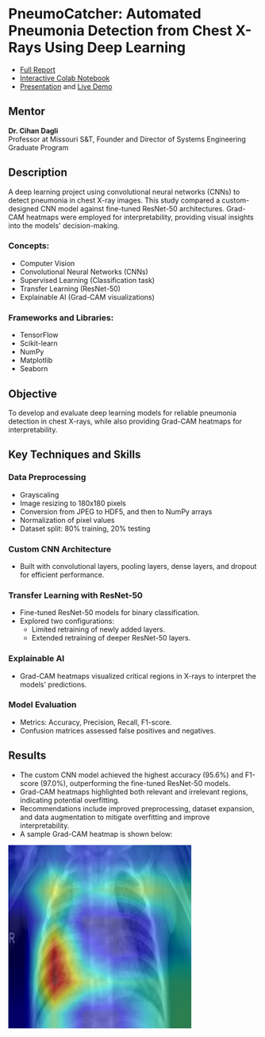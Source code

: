 # PneumoCatcher: Automated Pneumonia Detection from Chest X-Rays Using Deep Learning  

- [Full Report](https://drive.google.com/file/d/1zTl9A2gmcG1j1wzg55Ki8rwc2RpRJpas/view?usp=drive_link)  
- [Interactive Colab Notebook](https://colab.research.google.com/drive/1qtopABKr5AHa7Jb3hkJziYnVEND_cRZC?usp=drive_link)  
- [Presentation](https://drive.google.com/file/d/1E57HFy-e0yJ1MZCmnNp3jJF00kXwiahk/view?usp=drive_link) and [Live Demo](https://drive.google.com/file/d/1KvUtloTZDsC4bkQXaMo68CVBrXoAKeHX/view?usp=drive_link)  

## Mentor  
**Dr. Cihan Dagli**  
Professor at Missouri S&T, Founder and Director of Systems Engineering Graduate Program  

## Description  
A deep learning project using convolutional neural networks (CNNs) to detect pneumonia in chest X-ray images. This study compared a custom-designed CNN model against fine-tuned ResNet-50 architectures. Grad-CAM heatmaps were employed for interpretability, providing visual insights into the models' decision-making.  

### Concepts:  
- Computer Vision  
- Convolutional Neural Networks (CNNs)  
- Supervised Learning (Classification task)  
- Transfer Learning (ResNet-50)  
- Explainable AI (Grad-CAM visualizations)  

### Frameworks and Libraries:  
- TensorFlow  
- Scikit-learn  
- NumPy  
- Matplotlib  
- Seaborn  

## Objective  
To develop and evaluate deep learning models for reliable pneumonia detection in chest X-rays, while also providing Grad-CAM heatmaps for interpretability.  

## Key Techniques and Skills  

### Data Preprocessing  
- Grayscaling  
- Image resizing to 180x180 pixels  
- Conversion from JPEG to HDF5, and then to NumPy arrays  
- Normalization of pixel values  
- Dataset split: 80% training, 20% testing  

### Custom CNN Architecture  
- Built with convolutional layers, pooling layers, dense layers, and dropout for efficient performance.  

### Transfer Learning with ResNet-50  
- Fine-tuned ResNet-50 models for binary classification.  
- Explored two configurations:  
  - Limited retraining of newly added layers.  
  - Extended retraining of deeper ResNet-50 layers.  

### Explainable AI  
- Grad-CAM heatmaps visualized critical regions in X-rays to interpret the models' predictions.  

### Model Evaluation  
- Metrics: Accuracy, Precision, Recall, F1-score.  
- Confusion matrices assessed false positives and negatives.  

## Results  
- The custom CNN model achieved the highest accuracy (95.6%) and F1-score (97.0%), outperforming the fine-tuned ResNet-50 models.  
- Grad-CAM heatmaps highlighted both relevant and irrelevant regions, indicating potential overfitting.  
- Recommendations include improved preprocessing, dataset expansion, and data augmentation to mitigate overfitting and improve interpretability.  
- A sample Grad-CAM heatmap is shown below:

![GradCAM](sample%20gradcam%20outputs/gradcam_10.png)
